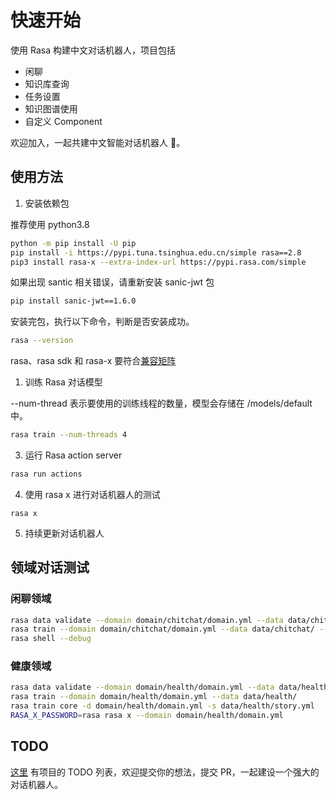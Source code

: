 # 快速开始

使用 Rasa 构建中文对话机器人，项目包括
- 闲聊
- 知识库查询
- 任务设置
- 知识图谱使用
- 自定义 Component

欢迎加入，一起共建中文智能对话机器人 :robot:。

## 使用方法 

1. 安装依赖包

推荐使用 python3.8

```bash
python -m pip install -U pip
pip install -i https://pypi.tuna.tsinghua.edu.cn/simple rasa==2.8
pip3 install rasa-x --extra-index-url https://pypi.rasa.com/simple
```

如果出现 santic 相关错误，请重新安装 sanic-jwt 包

```bash
pip install sanic-jwt==1.6.0
```

安装完包，执行以下命令，判断是否安装成功。

```bash
rasa --version 
```


rasa、rasa sdk 和 rasa-x 要符合[兼容矩阵](https://rasa.com/docs/rasa-x/changelog/compatibility-matrix)

1. 训练 Rasa 对话模型

--num-thread 表示要使用的训练线程的数量，模型会存储在 /models/default 中。

```bash
rasa train --num-threads 4
```

3. 运行 Rasa action server

```bash
rasa run actions
```


4. 使用 rasa x 进行对话机器人的测试

```
rasa x
```

5. 持续更新对话机器人

## 领域对话测试
### 闲聊领域
```bash
rasa data validate --domain domain/chitchat/domain.yml --data data/chitchat/ 
rasa train --domain domain/chitchat/domain.yml --data data/chitchat/ --config config/chitchat.yml
rasa shell --debug
```

### 健康领域
```bash
rasa data validate --domain domain/health/domain.yml --data data/health/
rasa train --domain domain/health/domain.yml --data data/health/
rasa train core -d domain/health/domain.yml -s data/health/story.yml
RASA_X_PASSWORD=rasa rasa x --domain domain/health/domain.yml 
```

## TODO
[这里](TODO.md) 有项目的 TODO 列表，欢迎提交你的想法，提交 PR，一起建设一个强大的对话机器人。